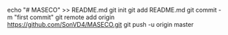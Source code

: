 echo "# MASECO" >> README.md
git init
git add README.md
git commit -m "first commit"
git remote add origin https://github.com/SonVD4/MASECO.git
git push -u origin master
